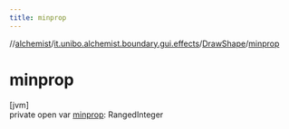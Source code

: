 ```yaml
---
title: minprop
---
```

//[alchemist](../../../index.html)/[it.unibo.alchemist.boundary.gui.effects](../index.html)/[DrawShape](index.html)/[minprop](minprop.html)



# minprop



[jvm]\
private open var [minprop](minprop.html): RangedInteger




